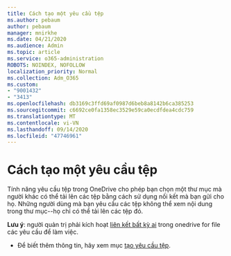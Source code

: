 ```yaml
---
title: Cách tạo một yêu cầu tệp
ms.author: pebaum
author: pebaum
manager: mnirkhe
ms.date: 04/21/2020
ms.audience: Admin
ms.topic: article
ms.service: o365-administration
ROBOTS: NOINDEX, NOFOLLOW
localization_priority: Normal
ms.collection: Adm_O365
ms.custom:
- "9001432"
- "3413"
ms.openlocfilehash: db3169c3ffd69af0987d6beb8a8142b6ca385253
ms.sourcegitcommit: c6692ce0fa1358ec3529e59ca0ecdfdea4cdc759
ms.translationtype: MT
ms.contentlocale: vi-VN
ms.lasthandoff: 09/14/2020
ms.locfileid: "47746961"
---
```

# <a name="how-to-create-a-file-request"></a>Cách tạo một yêu cầu tệp

Tính năng yêu cầu tệp trong OneDrive cho phép bạn chọn một thư mục mà người khác có thể tải lên các tệp bằng cách sử dụng nối kết mà bạn gửi cho họ. Những người dùng mà bạn yêu cầu các tệp không thể xem nội dung trong thư mục--họ chỉ có thể tải lên các tệp đó.

**Lưu ý**: người quản trị phải kích hoạt [liên kết bất kỳ ai](https://docs.microsoft.com/sharepoint/turn-external-sharing-on-or-off) trong onedrive for file các yêu cầu để làm việc.

- Để biết thêm thông tin, hãy xem mục [tạo yêu cầu tệp](https://support.office.com/article/create-a-file-request-f54aa7f8-2589-4421-b351-d415fc3b83af).

